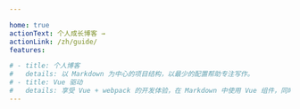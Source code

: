 ```yaml
---

home: true
actionText: 个人成长博客 →
actionLink: /zh/guide/
features:

# - title: 个人博客
#   details: 以 Markdown 为中心的项目结构，以最少的配置帮助专注写作。
# - title: Vue 驱动
#   details: 享受 Vue + webpack 的开发体验，在 Markdown 中使用 Vue 组件，同时可以使用 Vue 来开发自定义主题。
---
```

